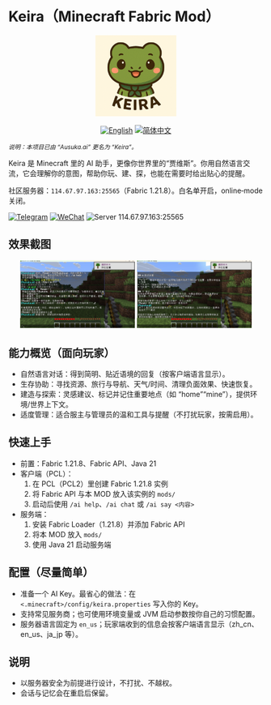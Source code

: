 # Keira（Minecraft Fabric Mod）

<p align="center">
  <img src="src/main/resources/assets/keira/icon.png" alt="Keira" width="160"/>
</p>

<p align="center">
  <a href="README.md"><img src="https://img.shields.io/badge/Language-English-blue?style=flat-square" alt="English"/></a>
  <a href="README.zh-CN.md"><img src="https://img.shields.io/badge/语言-简体中文-green?style=flat-square" alt="简体中文"/></a>
  
</p>

<small><em>说明：本项目已由 “Ausuka.ai” 更名为 “Keira”。</em></small>

Keira 是 Minecraft 里的 AI 助手，更像你世界里的“贾维斯”。你用自然语言交流，它会理解你的意图，帮助你玩、建、探，也能在需要时给出贴心的提醒。

社区服务器：`114.67.97.163:25565`（Fabric 1.21.8）。白名单开启，online‑mode 关闭。

<a href="https://t.me/AusukaMisaki"><img src="https://img.shields.io/badge/Telegram-@AusukaMisaki-27A1E3?logo=telegram&style=flat-square" alt="Telegram"/></a>
<a href="https://weixin.qq.com/"><img src="https://img.shields.io/badge/WeChat-Misaki030112-07C160?logo=wechat&style=flat-square" alt="WeChat"/></a>
<a><img src="https://img.shields.io/badge/服务器-114.67.97.163%3A25565-7A39FF?logo=minecraft&style=flat-square" alt="Server 114.67.97.163:25565"/></a>

## 效果截图
<p align="center">
  <img src="docs/images/example1.png" alt="游戏内与 AI 对话与动作" width="45%"/>
  <img src="docs/images/example2.png" alt="AI 提示、标记与引导" width="45%"/>
</p>

## 能力概览（面向玩家）
- 自然语言对话：得到简明、贴近语境的回复（按客户端语言显示）。
- 生存协助：寻找资源、旅行与导航、天气/时间、清理负面效果、快速恢复。
- 建造与探索：灵感建议、标记并记住重要地点（如 “home”“mine”），提供环境/世界上下文。
- 适度管理：适合服主与管理员的温和工具与提醒（不打扰玩家，按需启用）。

## 快速上手
- 前置：Fabric 1.21.8、Fabric API、Java 21
- 客户端（PCL）：
  1) 在 PCL（PCL2）里创建 Fabric 1.21.8 实例
  2) 将 Fabric API 与本 MOD 放入该实例的 `mods/`
  3) 启动后使用 `/ai help`、`/ai chat` 或 `/ai say <内容>`
- 服务端：
  1) 安装 Fabric Loader（1.21.8）并添加 Fabric API
  2) 将本 MOD 放入 `mods/`
  3) 使用 Java 21 启动服务端

## 配置（尽量简单）
- 准备一个 AI Key。最省心的做法：在 `<.minecraft>/config/keira.properties` 写入你的 Key。
- 支持常见服务商；也可使用环境变量或 JVM 启动参数按你自己的习惯配置。
- 服务器语言固定为 `en_us`；玩家端收到的信息会按客户端语言显示（zh_cn、en_us、ja_jp 等）。

## 说明
- 以服务器安全为前提进行设计，不打扰、不越权。
- 会话与记忆会在重启后保留。
